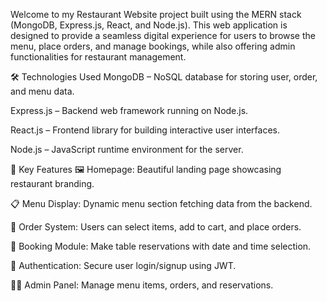 Welcome to my Restaurant Website project built using the MERN stack (MongoDB, Express.js, React, and Node.js). This web application is designed to provide a seamless digital experience for users to browse the menu, place orders, and manage bookings, while also offering admin functionalities for restaurant management.

🛠️ Technologies Used
MongoDB – NoSQL database for storing user, order, and menu data.

Express.js – Backend web framework running on Node.js.

React.js – Frontend library for building interactive user interfaces.

Node.js – JavaScript runtime environment for the server.

🔑 Key Features
🖼️ Homepage: Beautiful landing page showcasing restaurant branding.

📋 Menu Display: Dynamic menu section fetching data from the backend.

🛒 Order System: Users can select items, add to cart, and place orders.

📆 Booking Module: Make table reservations with date and time selection.

🔐 Authentication: Secure user login/signup using JWT.

🧑‍💼 Admin Panel: Manage menu items, orders, and reservations.
